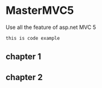 # MasterMVC5 
Use all the feature of asp.net MVC 5

```
this is code example 
```

## chapter 1

## chapter 2

